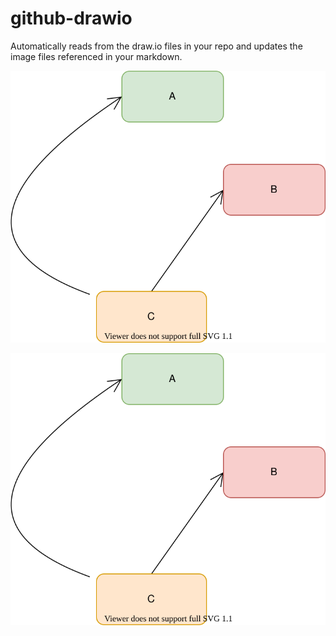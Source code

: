 # github-drawio
Automatically reads from the draw.io files in your repo and updates the image files referenced in your markdown.

<a href="https://app.diagrams.net/#Hphilip-gai%2Fgithub-drawio%2Fdevelop%2FTest%20Embedding.drawio.svg">
  <img src="Test%20Embedding.drawio.svg?">
</a>


![svg](Test%20Embedding.drawio.svg?raw=true)
